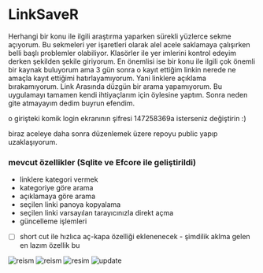 # LinkSaveR

Herhangi bir konu ile ilgili araştırma yaparken sürekli yüzlerce sekme açıyorum. Bu sekmeleri yer işaretleri olarak alel acele saklamaya çalışırken belli başlı problemler olabiliyor. Klasörler ile yer imlerini kontrol edeyim derken şekilden şekile giriyorum. En önemlisi ise bir konu ile ilgili çok önemli bir kaynak buluyorum ama 3 gün sonra o kayıt ettiğim linkin nerede ne amaçla kayıt ettiğimi hatırlayamıyorum. Yani linklere açıklama bırakamıyorum. Link Arasında düzgün bir arama yapamıyorum. Bu uygulamayı tamamen kendi ihtiyaçlarım için öylesine yaptım. Sonra neden gite atmayayım dedim buyrun efendim.

o girişteki komik login ekranının şifresi 147258369a isterseniz değiştirin :) 

biraz aceleye daha sonra düzenlemek üzere repoyu public yapıp uzaklaşıyorum.

### mevcut özellikler (Sqlite ve Efcore ile geliştirildi)
* linklere kategori vermek
* kategoriye göre arama
* açıklamaya göre arama
* seçilen linki panoya kopyalama
* seçilen linki varsayılan tarayıcınızla direkt açma
* güncelleme işlemleri

- [ ] short cut ile hızlıca aç-kapa özelliği eklenenecek - şimdilik aklma gelen en lazım özellik bu 

![reism](https://github.com/hasanbaysal/LinkSaveR/blob/master/LinkSaveR/img/main.png)
![reism](https://github.com/hasanbaysal/LinkSaveR/blob/master/LinkSaveR/img/gif2.gif)
![resim](https://github.com/hasanbaysal/LinkSaveR/blob/master/LinkSaveR/img/browser.png)
![update](https://github.com/hasanbaysal/LinkSaveR/blob/master/LinkSaveR/img/update.png)
